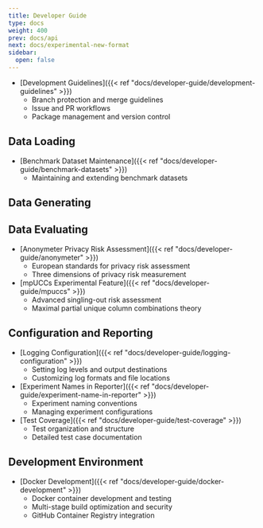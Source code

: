 ```yaml
---
title: Developer Guide
type: docs
weight: 400
prev: docs/api
next: docs/experimental-new-format
sidebar:
  open: false
---
```



- [Development Guidelines]({{< ref "docs/developer-guide/development-guidelines" >}})
  - Branch protection and merge guidelines
  - Issue and PR workflows
  - Package management and version control

## Data Loading
- [Benchmark Dataset Maintenance]({{< ref "docs/developer-guide/benchmark-datasets" >}})
  - Maintaining and extending benchmark datasets

## Data Generating

## Data Evaluating
- [Anonymeter Privacy Risk Assessment]({{< ref "docs/developer-guide/anonymeter" >}})
  - European standards for privacy risk assessment
  - Three dimensions of privacy risk measurement
- [mpUCCs Experimental Feature]({{< ref "docs/developer-guide/mpuccs" >}})
  - Advanced singling-out risk assessment
  - Maximal partial unique column combinations theory

## Configuration and Reporting
- [Logging Configuration]({{< ref "docs/developer-guide/logging-configuration" >}})
  - Setting log levels and output destinations
  - Customizing log formats and file locations
- [Experiment Names in Reporter]({{< ref "docs/developer-guide/experiment-name-in-reporter" >}})
  - Experiment naming conventions
  - Managing experiment configurations
- [Test Coverage]({{< ref "docs/developer-guide/test-coverage" >}})
  - Test organization and structure
  - Detailed test case documentation

## Development Environment
- [Docker Development]({{< ref "docs/developer-guide/docker-development" >}})
  - Docker container development and testing
  - Multi-stage build optimization and security
  - GitHub Container Registry integration